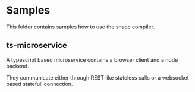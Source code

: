 # Samples
This folder contains samples how to use the snacc compiler.

## ts-microservice
A typescript based microservice contains a browser client and a node backend.

They communicate either through REST like stateless calls or a websocket based statefull connection.

